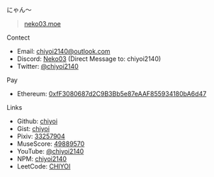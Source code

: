 にゃん〜
> [neko03.moe](https://neko03.moe)

Contect
- Email: chiyoi2140@outlook.com
- Discord: [Neko03](https://discord.gg/92F2d47Kz5) (Direct Message to: chiyoi2140)
- Twitter: [@chiyoi2140](https://twitter.com/chiyoi2140)

Pay
- Ethereum: [0xfF3080687d2C9B3Bb5e87eAAF855934180bA6d47](https://etherscan.io/address/0xfF3080687d2C9B3Bb5e87eAAF855934180bA6d47)

Links
- Github: [chiyoi](https://github.com/chiyoi)
- Gist: [chiyoi](https://gist.github.com/chiyoi)
- Pixiv: [33257904](https://www.pixiv.net/users/33257904)
- MuseScore: [49889570](https://musescore.com/user/49889570)
- YouTube: [@chiyoi2140](https://www.youtube.com/@chiyoi2140)
- NPM: [chiyoi2140](https://www.npmjs.com/~chiyoi2140)
- LeetCode: [CHIYOI](https://leetcode.com/CHIYOI)
